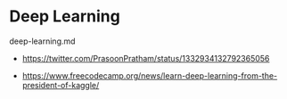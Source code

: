 # Deep Learning

deep-learning.md

*   https://twitter.com/PrasoonPratham/status/1332934132792365056

*   https://www.freecodecamp.org/news/learn-deep-learning-from-the-president-of-kaggle/